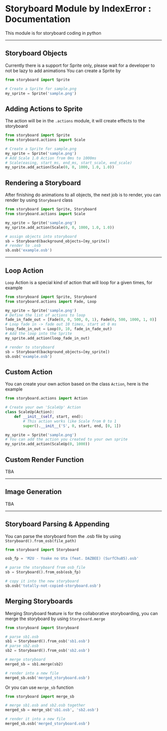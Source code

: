 # Storyboard Module by IndexError : Documentation

This module is for storyboard coding in python

---

## Storyboard Objects

Currently there is a support for Sprite only, please wait for a developer to not be lazy to add animations
You can create a Sprite by 

```python {all|2|1-6|9|all}
from storyboard import Sprite

# Create a Sprite for sample.png
my_sprite = Sprite('sample.png')
```

## Adding Actions to Sprite

The action will be in the `.actions` module, it will create effects to the storyboard

```python {all|2|1-6|9|all}
from storyboard import Sprite
from storyboard.actions import Scale

# Create a Sprite for sample.png
my_sprite = Sprite('sample.png')
# Add Scale 1.0 Action from 0ms to 1000ms
# Scale(easing, start_ms, end_ms, start_scale, end_scale)
my_sprite.add_action(Scale(0, 0, 1000, 1.0, 1.0))
```

## Rendering a Storyboard

After finishing do animations to all objects, the next job is to render, you can render by using `Storyboard` class

```python {all|2|1-6|9|all}
from storyboard import Sprite, Storyboard
from storyboard.actions import Scale

my_sprite = Sprite('sample.png')
my_sprite.add_action(Scale(0, 0, 1000, 1.0, 1.0))

# assign objects into storyboard
sb = Storyboard(background_objects=[my_sprite])
# render to .osb
sb.osb('example.osb')
```

---

## Loop Action

`Loop` Action is a special kind of action that will loop for a given times, for example

```python {all|2|1-6|9|all}
from storyboard import Sprite, Storyboard
from storyboard.actions import Fade, Loop

my_sprite = Sprite('sample.png')
# Define the list of actions to loop
fade_in_fade_out = [Fade(0, 0, 500, 0, 1), Fade(0, 500, 1000, 1, 0)]
# Loop fade in -> fade out 10 times, start at 0 ms
loop_fade_in_out = Loop(0, 10, fade_in_fade_out)
# Add the loop into the Sprite
my_sprite.add_action(loop_fade_in_out)

# render to storyboard
sb = Storyboard(background_objects=[my_sprite])
sb.osb('example.osb')
```

## Custom Action

You can create your own action based on the class `Action`, here is the example

```python {all|2|1-6|9|all}
from storyboard.actions import Action

# Create your own 'ScaleUp' Action
class ScaleUp(Action):
    def __init__(self, start, end):
        # This action works like Scale from 0 to 1
        super().__init__('S', 0, start, end, [0, 1])

my_sprite = Sprite('sample.png')
# You can add the action you created to your own sprite
my_sprite.add_action(ScaleUp(0, 1000))
```

## Custom Render Function

TBA

---

## Image Generation

TBA

---

## Storyboard Parsing & Appending

You can parse the storyboard from the .osb file by using `Storyboard().from_osb(file_path)`

```python {all|2|1-6|9|all}
from storyboard import Storyboard

osb_fp = 'M2U - Yoake no Uta (feat. DAZBEE) (SurfChu85).osb'

# parse the storyboard from osb_file
sb = Storyboard().from_osb(osb_fp)

# copy it into the new storyboard
sb.osb('totally-not-copied-storyboard.osb')
```

## Merging Storyboards

Merging Storyboard feature is for the collaborative storyboarding, you can merge the storyboard by using `Storyboard.merge`

```python {all|2|1-6|9|all}
from storyboard import Storyboard

# parse sb1.osb
sb1 = Storyboard().from_osb('sb1.osb')
# parse sb2.osb
sb2 = Storyboard().from_osb('sb2.osb')

# merge storyboard
merged_sb = sb1.merge(sb2)

# render into a new file
merged_sb.osb('merged_storyboard.osb')
```

Or you can use `merge_sb` function

```python {all|2|1-6|9|all}
from storyboard import merge_sb

# merge sb1.osb and sb2.osb together
merged_sb = merge_sb('sb1.osb', 'sb2.osb')

# render it into a new file
merged_sb.osb('merged_storyboard.osb')
```